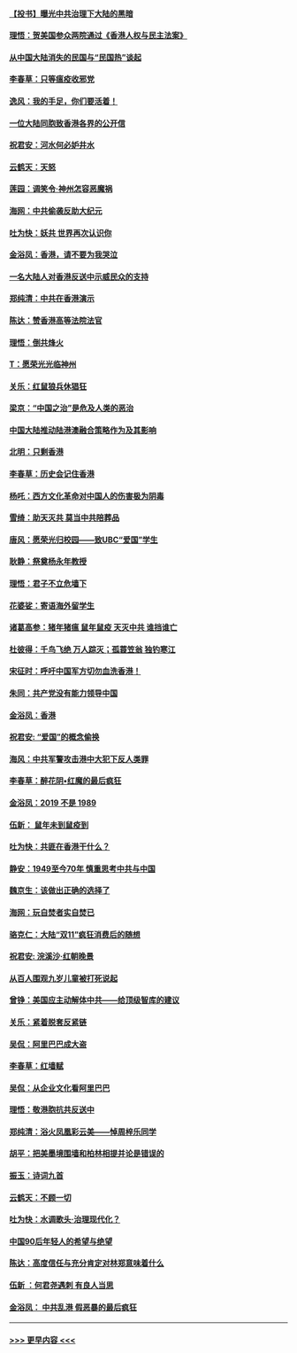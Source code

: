 #### [【投书】曝光中共治理下大陆的黑暗](../pages/nsc993/n11678674.md?t=11251455) 
#### [理悟：贺美国参众两院通过《香港人权与民主法案》](../pages/nsc993/n11678104.md?t=11251455) 
#### [从中国大陆消失的民国与“民国热”谈起](../pages/nsc993/n11678075.md?t=11251455) 
#### [李春草：只等瘟疫收邪党](../pages/nsc993/n11677308.md?t=11251455) 
#### [逸风：我的手足，你们要活着！](../pages/nsc993/n11676352.md?t=11251455) 
#### [一位大陆同胞致香港各界的公开信](../pages/nsc993/n11675761.md?t=11251455) 
#### [祝君安：河水何必妒井水](../pages/nsc993/n11675746.md?t=11251455) 
#### [云鹤天：天怒](../pages/nsc993/n11675718.md?t=11251455) 
#### [莲园：调笑令‧神州怎容恶魔祸](../pages/nsc993/n11675648.md?t=11251455) 
#### [海网：中共偷袭反助大纪元](../pages/nsc993/n11673515.md?t=11251455) 
#### [吐为快：妖共 世界再次认识你](../pages/nsc993/n11673506.md?t=11251455) 
#### [金浴凤：香港，请不要为我哭泣](../pages/nsc993/n11673248.md?t=11251455) 
#### [一名大陆人对香港反送中示威民众的支持](../pages/nsc993/n11672615.md?t=11251455) 
#### [郑纯清：中共在香港演示](../pages/nsc993/n11670539.md?t=11251455) 
#### [陈达：赞香港高等法院法官](../pages/nsc993/n11669542.md?t=11251455) 
#### [理悟：倒共烽火](../pages/nsc993/n11668844.md?t=11251455) 
#### [T：愿荣光光临神州](../pages/nsc993/n11668421.md?t=11251455) 
#### [关乐：红鼠狼兵休猖狂](../pages/nsc993/n11668378.md?t=11251455) 
#### [梁京：“中国之治”是危及人类的恶治](../pages/nsc993/n11668328.md?t=11251455) 
#### [中国大陆推动陆港澳融合策略作为及其影响](../pages/nsc993/n11668157.md?t=11251455) 
#### [北明：只剩香港](../pages/nsc993/n11668002.md?t=11251455) 
#### [李春草：历史会记住香港](../pages/nsc993/n11667927.md?t=11251455) 
#### [杨吒：西方文化革命对中国人的伤害极为阴毒](../pages/nsc993/n11664521.md?t=11251455) 
#### [雪绮：助天灭共 莫当中共陪葬品](../pages/nsc993/n11662650.md?t=11251455) 
#### [唐风：愿荣光归校园——致UBC“爱国”学生](../pages/nsc993/n11662194.md?t=11251455) 
#### [耿静：祭奠杨永年教授](../pages/nsc993/n11662514.md?t=11251455) 
#### [理悟：君子不立危墙下](../pages/nsc993/n11662172.md?t=11251455) 
#### [花婆娑：寄语海外留学生](../pages/nsc993/n11662121.md?t=11251455) 
#### [诸葛高参：猪年猪瘟 鼠年鼠疫 天灭中共 谁挡谁亡](../pages/nsc993/n11661980.md?t=11251455) 
#### [杜彼得：千鸟飞绝 万人踪灭；孤蓑笠翁 独钓寒江](../pages/nsc993/n11661170.md?t=11251455) 
#### [宋征时：呼吁中国军方切勿血洗香港！](../pages/nsc993/n11415318.md?t=11251455) 
#### [朱同：共产党没有能力领导中国](../pages/nsc993/n11660421.md?t=11251455) 
#### [金浴凤：香港](../pages/nsc993/n11660419.md?t=11251455) 
#### [祝君安: “爱国”的概念偷换](../pages/nsc993/n11659706.md?t=11251455) 
#### [海风：中共军警攻击港中大犯下反人类罪](../pages/nsc993/n11659632.md?t=11251455) 
#### [李春草：醉花阴•红魔的最后疯狂](../pages/nsc993/n11659287.md?t=11251455) 
#### [金浴凤：2019 不是 1989](../pages/nsc993/n11657663.md?t=11251455) 
#### [伍新： 鼠年未到鼠疫到](../pages/nsc993/n11655098.md?t=11251455) 
#### [吐为快：共匪在香港干什么？](../pages/nsc993/n11654891.md?t=11251455) 
#### [静安：1949至今70年 慎重思考中共与中国](../pages/nsc993/n11651244.md?t=11251455) 
#### [魏京生：该做出正确的选择了](../pages/nsc993/n11653084.md?t=11251455) 
#### [海网：玩自焚者实自焚已](../pages/nsc993/n11652423.md?t=11251455) 
#### [骆克仁：大陆“双11”疯狂消费后的随想](../pages/nsc993/n11652305.md?t=11251455) 
#### [祝君安: 浣溪沙·红朝晚景](../pages/nsc993/n11652258.md?t=11251455) 
#### [从百人围观九岁儿童被打死说起](../pages/nsc993/n11651030.md?t=11251455) 
#### [曾铮：美国应主动解体中共——给顶级智库的建议](../pages/nsc993/n11649888.md?t=11251455) 
#### [关乐：紧着脱套反紧链](../pages/nsc993/n11649069.md?t=11251455) 
#### [吴侃：阿里巴巴成大盗](../pages/nsc993/n11645523.md?t=11251455) 
#### [李春草：红墙赋](../pages/nsc993/n11646389.md?t=11251455) 
#### [吴侃：从企业文化看阿里巴巴](../pages/nsc993/n11645476.md?t=11251455) 
#### [理悟：敬港胞抗共反送中](../pages/nsc993/n11645466.md?t=11251455) 
#### [郑纯清：浴火凤凰彩云美——悼周梓乐同学](../pages/nsc993/n11645155.md?t=11251455) 
#### [胡平：把美墨境围墙和柏林相提并论是错误的](../pages/nsc993/n11645134.md?t=11251455) 
#### [振玉：诗词九首](../pages/nsc993/n11644081.md?t=11251455) 
#### [云鹤天：不顾一切](../pages/nsc993/n11643508.md?t=11251455) 
#### [吐为快：水调歌头·治理现代化？](../pages/nsc993/n11643485.md?t=11251455) 
#### [中国90后年轻人的希望与绝望](../pages/nsc993/n11642317.md?t=11251455) 
#### [陈达：高度信任与充分肯定对林郑意味着什么](../pages/nsc993/n11641441.md?t=11251455) 
#### [伍新 ：何君尧遇刺 有良人当思](../pages/nsc993/n11641503.md?t=11251455) 
#### [金浴凤： 中共乱港  假恶暴的最后疯狂](../pages/nsc993/n11641495.md?t=11251455) 

----
#### [ >>> 更早内容 <<< ](../indexes/nsc993-earlier.md)

